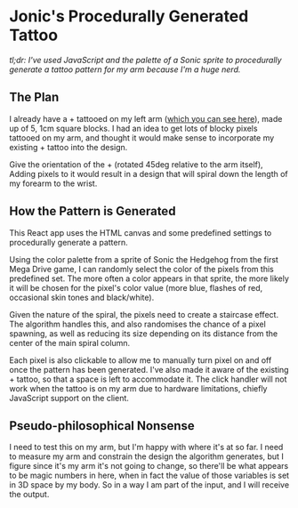 # Jonic's Procedurally Generated Tattoo

*tl;dr: I've used JavaScript and the palette of a Sonic sprite to procedurally generate a tattoo pattern for my arm because I'm a huge nerd.*

## The Plan

I already have a + tattooed on my left arm ([which you can see here](https://www.instagram.com/p/BBu22aTxO62/)), made up of 5, 1cm square blocks. I had an idea to get lots of blocky pixels tattooed on my arm, and thought it would make sense to incorporate my existing + tattoo into the design.

Give the orientation of the + (rotated 45deg relative to the arm itself), Adding pixels to it would result in a design that will spiral down the length of my forearm to the wrist.

## How the Pattern is Generated

This React app uses the HTML canvas and some predefined settings to procedurally generate a pattern.

Using the color palette from a sprite of Sonic the Hedgehog from the first Mega Drive game, I can randomly select the color of the pixels from this predefined set. The more often a color appears in that sprite, the more likely it will be chosen for the pixel's color value (more blue, flashes of red, occasional skin tones and black/white).

Given the nature of the spiral, the pixels need to create a staircase effect. The algorithm handles this, and also randomises the chance of a pixel spawning, as well as reducing its size depending on its distance from the center of the main spiral column.

Each pixel is also clickable to allow me to manually turn pixel on and off once the pattern has been generated. I've also made it aware of the existing + tattoo, so that a space is left to accommodate it. The click handler will not work when the tattoo is on my arm due to hardware limitations, chiefly JavaScript support on the client.

## Pseudo-philosophical Nonsense

I need to test this on my arm, but I'm happy with where it's at so far. I need to measure my arm and constrain the design the algorithm generates, but I figure since it's my arm it's not going to change, so there'll be what appears to be magic numbers in here, when in fact the value of those variables is set in 3D space by my body. So in a way I am part of the input, and I will receive the output.
